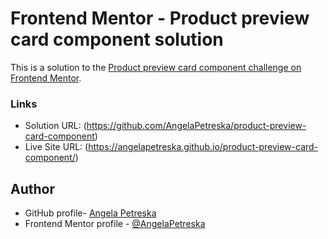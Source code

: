 # Frontend Mentor - Product preview card component solution

This is a solution to the [Product preview card component challenge on Frontend Mentor](https://www.frontendmentor.io/challenges/product-preview-card-component-GO7UmttRfa). 

### Links

- Solution URL: (https://github.com/AngelaPetreska/product-preview-card-component)
- Live Site URL: (https://angelapetreska.github.io/product-preview-card-component/)

## Author

- GitHub profile- [Angela Petreska](https://github.com/AngelaPetreska)
- Frontend Mentor profile - [@AngelaPetreska](https://www.frontendmentor.io/profile/AngelaPetreska)